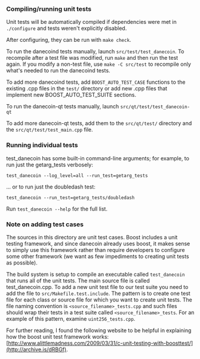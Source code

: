 ### Compiling/running unit tests

Unit tests will be automatically compiled if dependencies were met in `./configure`
and tests weren't explicitly disabled.

After configuring, they can be run with `make check`.

To run the danecoind tests manually, launch `src/test/test_danecoin`. To recompile
after a test file was modified, run `make` and then run the test again. If you
modify a non-test file, use `make -C src/test` to recompile only what's needed
to run the danecoind tests.

To add more danecoind tests, add `BOOST_AUTO_TEST_CASE` functions to the existing
.cpp files in the `test/` directory or add new .cpp files that
implement new BOOST_AUTO_TEST_SUITE sections.

To run the danecoin-qt tests manually, launch `src/qt/test/test_danecoin-qt`

To add more danecoin-qt tests, add them to the `src/qt/test/` directory and
the `src/qt/test/test_main.cpp` file.

### Running individual tests

test_danecoin has some built-in command-line arguments; for
example, to run just the getarg_tests verbosely:

    test_danecoin --log_level=all --run_test=getarg_tests

... or to run just the doubledash test:

    test_danecoin --run_test=getarg_tests/doubledash

Run `test_danecoin --help` for the full list.

### Note on adding test cases

The sources in this directory are unit test cases.  Boost includes a
unit testing framework, and since danecoin already uses boost, it makes
sense to simply use this framework rather than require developers to
configure some other framework (we want as few impediments to creating
unit tests as possible).

The build system is setup to compile an executable called `test_danecoin`
that runs all of the unit tests.  The main source file is called
test_danecoin.cpp. To add a new unit test file to our test suite you need
to add the file to `src/Makefile.test.include`. The pattern is to create
one test file for each class or source file for which you want to create
unit tests.  The file naming convention is `<source_filename>_tests.cpp`
and such files should wrap their tests in a test suite
called `<source_filename>_tests`. For an example of this pattern,
examine `uint256_tests.cpp`.

For further reading, I found the following website to be helpful in
explaining how the boost unit test framework works:
[http://www.alittlemadness.com/2009/03/31/c-unit-testing-with-boosttest/](http://archive.is/dRBGf).
